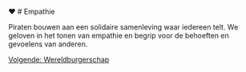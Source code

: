❤️ # Empathie

Piraten bouwen aan een solidaire samenleving waar iedereen telt. We geloven in het tonen van empathie en begrip voor de behoeften en gevoelens van anderen.

[Volgende: Wereldburgerschap](Wereldburgerschap.md)
